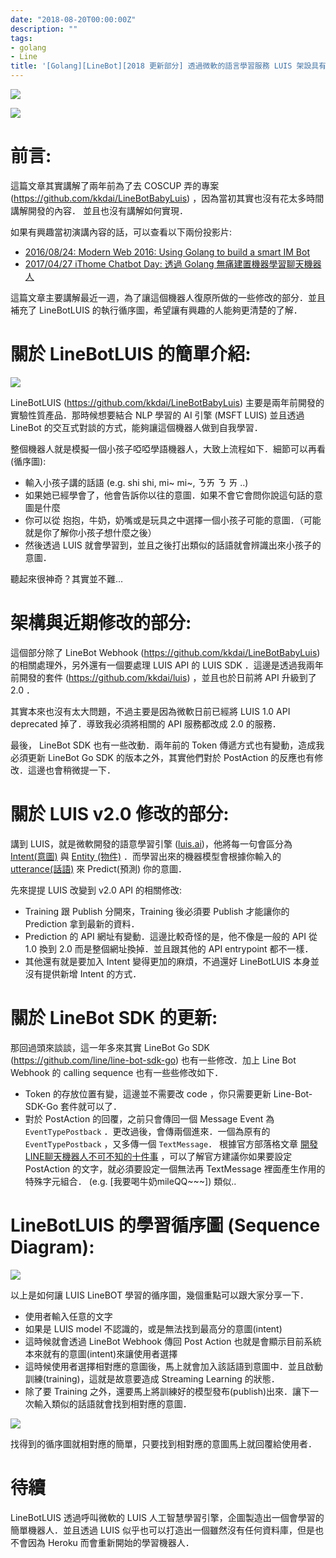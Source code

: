 ```yaml
---
date: "2018-08-20T00:00:00Z"
description: ""
tags:
- golang
- Line
title: '[Golang][LineBot][2018 更新部分] 透過微軟的語言學習服務 LUIS 架設具有 AI 對話的聊天機器人'
---
```

![](../images/2018/baby.png)

![](../images/2018/luis_qr.png)

# 前言:

這篇文章其實講解了兩年前為了去 COSCUP 弄的專案(https://github.com/kkdai/LineBotBabyLuis) ，因為當初其實也沒有花太多時間講解開發的內容． 並且也沒有講解如何實現．

如果有興趣當初演講內容的話，可以查看以下兩份投影片:

- [2016/08/24: Modern Web 2016: Using Golang to build a smart IM Bot](http://www.slideshare.net/EvansLin/modern-web-2016-using-golang-to-build-a-smart-im-bot)
- [2017/04/27 iThome Chatbot Day: 透過 Golang 無痛建置機器學習聊天機器人](https://docs.google.com/presentation/d/1OKlV0s8ECdo5efMhgIuwIWvB9mh05v0tygO2LvcvwIc/edit?usp=sharing)

這篇文章主要講解最近一週，為了讓這個機器人復原所做的一些修改的部分．並且補充了 LineBotLUIS 的執行循序圖，希望讓有興趣的人能夠更清楚的了解．

# 關於 LineBotLUIS 的簡單介紹:

![](../images/2018/luis_how_learn.png)

LineBotLUIS (https://github.com/kkdai/LineBotBabyLuis) 主要是兩年前開發的實驗性質產品．那時候想要結合 NLP 學習的 AI 引擎 (MSFT LUIS) 並且透過 LineBot 的交互式對談的方式，能夠讓這個機器人做到自我學習．

整個機器人就是模擬一個小孩子啞啞學語機器人，大致上流程如下．細節可以再看(循序圖):

- 輸入小孩子講的話語 (e.g.  shi shi,  mi~ mi~, ㄋㄞ  ㄋ ㄞ ..)
- 如果她已經學會了，他會告訴你以往的意圖．如果不會它會問你說這句話的意圖是什麼
- 你可以從 抱抱，牛奶，奶嘴或是玩具之中選擇一個小孩子可能的意圖．（可能就是你了解你小孩子想什麼之後）
- 然後透過 LUIS 就會學習到，並且之後打出類似的話語就會辨識出來小孩子的意圖．

聽起來很神奇？其實並不難...

# 架構與近期修改的部分:

這個部分除了 LineBot Webhook (https://github.com/kkdai/LineBotBabyLuis) 的相關處理外，另外還有一個要處理 LUIS API 的 LUIS SDK  ．這邊是透過我兩年前開發的套件 (https://github.com/kkdai/luis) ，並且也於日前將 API 升級到了 2.0 ．

其實本來也沒有太大問題，不過主要是因為微軟日前已經將 LUIS 1.0 API deprecated 掉了．導致我必須將相關的 API 服務都改成 2.0 的服務．

最後， LineBot SDK 也有一些改動．兩年前的 Token 傳遞方式也有變動，造成我必須更新 LineBot Go SDK 的版本之外，其實他們對於 PostAction 的反應也有修改．這邊也會稍微提一下．

# 關於 LUIS v2.0 修改的部分: 

講到 LUIS，就是微軟開發的語意學習引擎 ([luis.ai](https://luis.ai))，他將每一句會區分為 [Intent(意圖)](https://docs.microsoft.com/en-us/azure/cognitive-services/luis/luis-concept-intent) 與 [Entity (物件)](https://docs.microsoft.com/en-us/azure/cognitive-services/luis/luis-concept-entity-types) ．而學習出來的機器模型會根據你輸入的 [utterance(話語)](https://docs.microsoft.com/en-us/azure/cognitive-services/luis/luis-concept-utterance) 來 Predict(預測) 你的意圖．

先來提提 LUIS 改變到 v2.0 API 的相關修改:

- Training 跟 Publish 分開來，Training   後必須要 Publish 才能讓你的 Prediction 拿到最新的資料．
- Prediction 的 API 網址有變動．這邊比較奇怪的是，他不像是一般的 API 從 1.0  換到 2.0 而是整個網址換掉．並且跟其他的 API entrypoint 都不一樣．
- 其他還有就是要加入 Intent 變得更加的麻煩，不過還好 LineBotLUIS 本身並沒有提供新增 Intent 的方式．

# 關於 LineBot SDK 的更新:

那回過頭來談談，這一年多來其實 LineBot Go SDK (https://github.com/line/line-bot-sdk-go) 也有一些修改．加上 Line Bot Webhook 的 calling sequence 也有一些些修改如下．

- Token 的存放位置有變，這邊並不需要改 code ，你只需要更新 Line-Bot-SDK-Go 套件就可以了．
- 對於 PostAction 的回覆，之前只會傳回一個 Message Event 為 `EventTypePostback` ．更改過後，會傳兩個進來．一個為原有的 `EventTypePostback` ，又多傳一個 `TextMessage`． 根據官方部落格文章 [開發LINE聊天機器人不可不知的十件事](https://engineering.linecorp.com/tw/blog/detail/183) ，可以了解官方建議你如果要設定 PostAction 的文字，就必須要設定一個無法再 TextMessage 裡面產生作用的特殊字元組合． (e.g.  [我要喝牛奶mileQQ~~~])  類似.. 

# LineBotLUIS 的學習循序圖 (Sequence Diagram):

![](../images/2018/luis_learning.png)

以上是如何讓 LUIS LineBOT 學習的循序圖，幾個重點可以跟大家分享一下．

- 使用者輸入任意的文字
- 如果是 LUIS model 不認識的，或是無法找到最高分的意圖(intent)
- 這時候就會透過 LineBot Webhook 傳回 Post Action 也就是會顯示目前系統本來就有的意圖(intent)來讓使用者選擇
- 這時候使用者選擇相對應的意圖後，馬上就會加入該話語到意圖中．並且啟動訓練(training)，這就是故意要造成 Streaming Learning 的狀態．
- 除了要 Training 之外，還要馬上將訓練好的模型發布(publish)出來．讓下一次輸入類似的話語就會找到相對應的意圖．




![](../images/2018/luis_predict.png)

找得到的循序圖就相對應的簡單，只要找到相對應的意圖馬上就回覆給使用者．

# 待續

LineBotLUIS 透過呼叫微軟的 LUIS 人工智慧學習引擎，企圖製造出一個會學習的簡單機器人．並且透過 LUIS 似乎也可以打造出一個雖然沒有任何資料庫，但是也不會因為 Heroku 而會重新開始的學習機器人．

